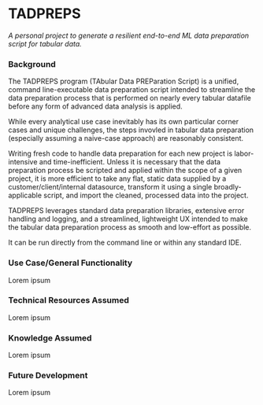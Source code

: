 # TADPREPS
*A personal project to generate a resilient end-to-end ML data preparation script for tabular data.*

### Background
The TADPREPS program (TAbular Data PREParation Script) is a unified, command line-executable data preparation script intended to streamline the data preparation process that is performed on nearly every tabular datafile before any form of advanced data analysis is applied.

While every analytical use case inevitably has its own particular corner cases and unique challenges, the steps invovled in tabular data preparation (especially assuming a naive-case approach) are reasonably consistent.

Writing fresh code to handle data preparation for each new project is labor-intensive and time-inefficient. Unless it is necessary that the data preparation process be scripted and applied within the scope of a given project, it is more efficient to take any flat, static data supplied by a customer/client/internal datasource, transform it using a single broadly-applicable script, and import the cleaned, processed data into the project.

TADPREPS leverages standard data preparation libraries, extensive error handling and logging, and a streamlined, lightweight UX intended to make the tabular data preparation process as smooth and low-effort as possible.

It can be run directly from the command line or within any standard IDE.

### Use Case/General Functionality
Lorem ipsum

### Technical Resources Assumed
Lorem ipsum

### Knowledge Assumed
Lorem ipsum

### Future Development
Lorem ipsum